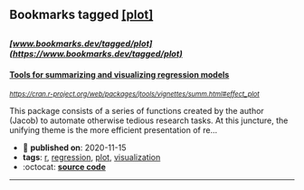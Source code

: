 ## Bookmarks tagged [[plot]](https://www.bookmarks.dev/search?q=[plot])

_<sup><sup>[www.bookmarks.dev/tagged/plot](https://www.bookmarks.dev/tagged/plot)</sup></sup>_
---
#### [Tools for summarizing and visualizing regression models](https://cran.r-project.org/web/packages/jtools/vignettes/summ.html#effect_plot)
_<sup>https://cran.r-project.org/web/packages/jtools/vignettes/summ.html#effect_plot</sup>_

This package consists of a series of functions created by the author (Jacob) to automate otherwise tedious research tasks. At this juncture, the unifying theme is the more efficient presentation of re...
* :calendar: **published on**: 2020-11-15
* **tags**: [r](../tagged/r.md), [regression](../tagged/regression.md), [plot](../tagged/plot.md), [visualization](../tagged/visualization.md)
* :octocat: **[source code](https://github.com/jacob-long/jtools/)**
---
